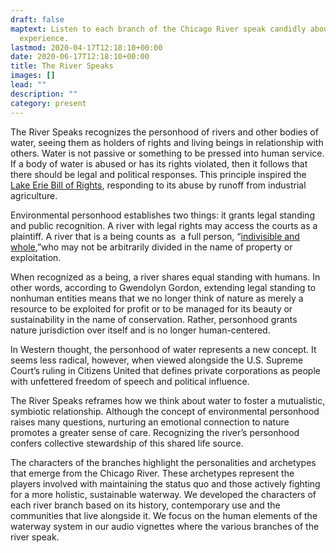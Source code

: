 ```yaml
---
draft: false
maptext: Listen to each branch of the Chicago River speak candidly about their
  experience.
lastmod: 2020-04-17T12:18:10+00:00
date: 2020-06-17T12:18:10+00:00
title: The River Speaks
images: []
lead: ""
description: ""
category: present
---
```

The River Speaks recognizes the personhood of rivers and other bodies of water, seeing them as holders of rights and living beings in relationship with others. Water is not passive or something to be pressed into human service. If a body of water is abused or has its rights violated, then it follows that there should be legal and political responses. This principle inspired the [Lake Erie Bill of Rights](http://www.lakeerieaction.org/?fbclid=IwAR3zr1VBh1kceOy1Kc7Zy57B9TOeNwV_qjO0P1EXW3yooFq6W3s-lNaFfkQ), responding to its abuse by runoff from industrial agriculture. 



Environmental personhood establishes two things: it grants legal standing and public recognition. A river with legal rights may access the courts as a plaintiff. A river that is a being counts as  a full person, “[indivisible and whole](https://www.nationalgeographic.com/culture/2019/04/maori-river-in-new-zealand-is-a-legal-person/),”who may not be arbitrarily divided in the name of property or exploitation.  



When recognized as a being, a river shares equal standing with humans. In other words, according to Gwendolyn Gordon, extending legal standing to nonhuman entities means that we no longer think of nature as merely a resource to be exploited for profit or to be managed for its beauty or sustainability in the name of conservation. Rather, personhood grants nature jurisdiction over itself and is no longer human-centered. 



In Western thought, the personhood of water represents a new concept. It seems less radical, however, when viewed alongside the U.S. Supreme Court’s ruling in Citizens United that defines private corporations as people with unfettered freedom of speech and political influence.



The River Speaks reframes how we think about water to foster a mutualistic, symbiotic relationship. Although the concept of environmental personhood raises many questions, nurturing an emotional connection to nature promotes a greater sense of care. Recognizing the river’s personhood confers collective stewardship of this shared life source.



The characters of the branches highlight the personalities and archetypes that emerge from the Chicago River. These archetypes represent the players involved with maintaining the status quo and those actively fighting for a more holistic, sustainable waterway. We developed the characters of each river branch based on its history, contemporary use and the communities that live alongside it. We focus on the human elements of the waterway system in our audio vignettes where the various branches of the river speak.